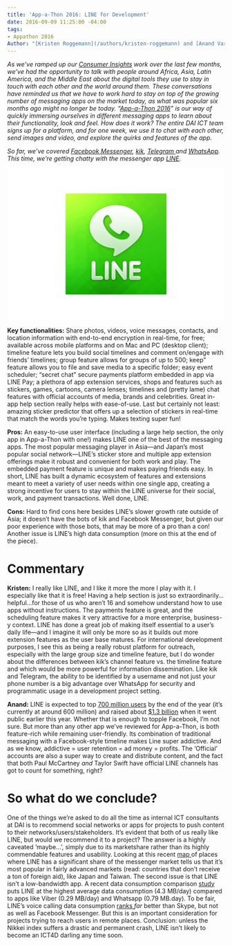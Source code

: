 ```yaml
---
title: 'App-a-Thon 2016: LINE for Development'
date: 2016-09-09 11:25:00 -04:00
tags:
- Appathon 2016
Author: "[Kristen Roggemann](/authors/kristen-roggemann) and [Anand Varghese](/authors/anand-varghese)"
---
```


*As we’ve ramped up our [Consumer Insights](http://dai-global-digital.com/tags/?tag=consumer-insights) work over the last few months, we’ve had the opportunity to talk with people around Africa, Asia, Latin America, and the Middle East about the digital tools they use to stay in touch with each other and the world around them. These conversations have reminded us that we have to work hard to stay on top of the growing number of messaging apps on the market today, as what was popular six months ago might no longer be today. “[App-a-Thon 2016](http://dai-global-digital.com/tags/?tag=appathon-2016)” is our way of quickly immersing ourselves in different messaging apps to learn about their functionality, look and feel. How does it work? The entire DAI ICT team signs up for a platform, and for one week, we use it to chat with each other, send images and video, and explore the quirks and features of the app.*

<!--more-->

*So far, we’ve covered [Facebook Messenger](http://dai-global-digital.com/facebook-messenger.html), [kik](http://dai-global-digital.com/appathon-2016-kik-for-development.html), [Telegram ](http://dai-global-digital.com/app-a-thon-2016-telegram-for-development.html)and [WhatsApp](http://dai-global-digital.com/whatsapp-appathon-2016.html). This time, we’re getting chatty with the messenger app [LINE](http://line.me/en/).*

![line.png](/uploads/line.png)

**Key functionalities:** Share photos, videos, voice messages, contacts, and location information with end-to-end encryption in real-time, for free; available across mobile platforms and on Mac and PC (desktop client); timeline feature lets you build social timelines and comment on/engage with friends’ timelines; group feature allows for groups of up to 500; keep” feature allows you to file and save media to a specific folder; easy event scheduler; “secret chat” secure payments platform embedded in app via LINE Pay; a plethora of app extension services, shops and features such as stickers, games, cartoons, camera lenses; timelines and (pretty lame) chat features with official accounts of media, brands and celebrities. Great in-app help section really helps with ease-of-use. Last but certainly not least: amazing sticker predictor that offers up a selection of stickers in real-time that match the words you’re typing. Makes texting super fun!

**Pros:** An easy-to-use user interface (including a large help section, the only app in App-a-Thon with one!) makes LINE one of the best of the messaging apps. The most popular messaging player in Asia—and Japan’s most popular social network—LINE’s sticker store and multiple app extension offerings make it robust and convenient for both work and play. The embedded payment feature is unique and makes paying friends easy. In short, LINE has built a dynamic ecosystem of features and extensions meant to meet a variety of user needs within one single app, creating a strong incentive for users to stay within the LINE universe for their social, work, and payment transactions. Well done, LINE.

**Cons:** Hard to find cons here besides LINE’s slower growth rate outside of Asia; it doesn’t have the bots of kik and Facebook Messenger, but given our poor experience with those bots, that may be more of a pro than a con! Another issue is LINE’s high data consumption (more on this at the end of the piece).

# **Commentary**

**Kristen:** I really like LINE, and I like it more the more I play with it. I especially like that it is free! Having a help section is just so extraordinarily…helpful…for those of us who aren’t 16 and somehow understand how to use apps without instructions. The payments feature is great, and the scheduling feature makes it very attractive for a more enterprise, business-y context. LINE has done a great job of making itself essential to a user’s daily life—and I imagine it will only be more so as it builds out more extension features as the user base matures. For international development purposes, I see this as being a really robust platform for outreach, especially with the large group size and timeline feature, but I do wonder about the differences between kik’s channel feature vs. the timeline feature and which would be more powerful for information dissemination. Like kik and Telegram, the ability to be identified by a username and not just your phone number is a big advantage over WhatsApp for security and programmatic usage in a development project setting.

**Anand:** LINE is expected to top [700 million users](http://www.koreatimes.co.kr/www/news/tech/2015/02/419_173201.html) by the end of the year (it’s currently at around 600 million) and raised about [$1.3 billion](http://www.fool.com/investing/2016/09/01/will-line-corp-sink-swim-or-tread-water.aspx) when it went public earlier this year. Whether that is enough to topple Facebook, I’m not sure. But more than any other app we’ve reviewed for App-a-Thon, is both feature-rich while remaining user-friendly. Its combination of traditional messaging with a Facebook-style timeline makes Line super addictive. And as we know, addictive = user retention = ad money = profits. The ‘Official’ accounts are also a super way to create and distribute content, and the fact that both Paul McCartney *and* Taylor Swift have official LINE channels has got to count for something, right?

# **So what do we conclude?**

One of the things we’re asked to do all the time as internal ICT consultants at DAI is to recommend social networks or apps for projects to push content to their networks/users/stakeholders. It’s evident that both of us really like LINE, but would we recommend it to a project? The answer is a highly caveated ‘maybe…’, simply due to its marketshare rather than its highly commendable features and usability. Looking at this recent [map ](http://www.bloomberg.com/graphics/2016-line-ipo/)of places where LINE has a significant share of the messenger market tells us that it’s most popular in fairly advanced markets (read: countries that don’t receive a ton of foreign aid), like Japan and Taiwan. The second issue is that LINE isn’t a low-bandwidth app. A recent data consumption comparison [study ](http://m2appinsight.com/android-data-usage-whatsapp-facebook-chrome/)puts LINE at the highest average data consumption (4.3 MB/day) compared to apps like Viber (0.29 MB/day) and Whatsapp (0.79 MB.day). To be fair, LINE’s voice calling data consumption [ranks ](http://www.androidauthority.com/voice-call-data-comparison-598541/)*far* better than Skype, but not as well as Facebook Messenger. But this is an important consideration for projects trying to reach users in remote places. Conclusion: unless the Nikkei index suffers a drastic and permanent crash, LINE isn’t likely to become an ICT4D darling any time soon.